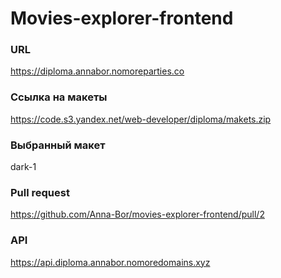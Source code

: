 # Movies-explorer-frontend

### URL

https://diploma.annabor.nomoreparties.co

### Ссылка на макеты

https://code.s3.yandex.net/web-developer/diploma/makets.zip

### Выбранный макет

dark-1

### Pull request

https://github.com/Anna-Bor/movies-explorer-frontend/pull/2

### API

https://api.diploma.annabor.nomoredomains.xyz
